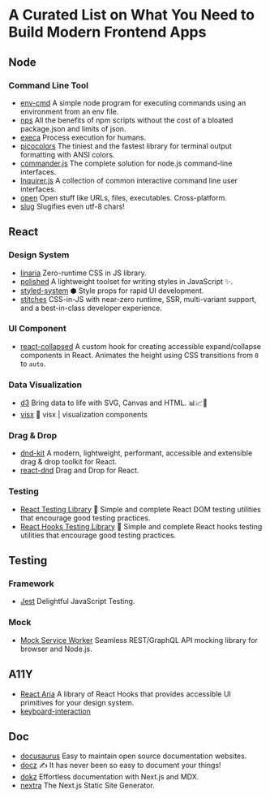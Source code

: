 # A Curated List on What You Need to Build Modern Frontend Apps

## Node
### Command Line Tool
- [env-cmd](https://github.com/toddbluhm/env-cmd) A simple node program for executing commands using an environment from an env file.
- [nps](https://github.com/sezna/nps) All the benefits of npm scripts without the cost of a bloated package.json and limits of json.
- [execa](https://github.com/sindresorhus/execa) Process execution for humans.
- [picocolors](https://github.com/alexeyraspopov/picocolors) The tiniest and the fastest library for terminal output formatting with ANSI colors.
- [commander.js](https://github.com/tj/commander.js) The complete solution for node.js command-line interfaces.
- [Inquirer.js](https://github.com/SBoudrias/Inquirer.js/) A collection of common interactive command line user interfaces.
- [open](https://github.com/sindresorhus/open) Open stuff like URLs, files, executables. Cross-platform.
- [slug](https://github.com/Trott/slug) Slugifies even utf-8 chars!

## React
### Design System
- [linaria](https://github.com/callstack/linaria) Zero-runtime CSS in JS library.
- [polished](https://github.com/styled-components/polished) A lightweight toolset for writing styles in JavaScript ✨.
- [styled-system](https://github.com/styled-system/styled-system) ⬢ Style props for rapid UI development.
- [stitches](https://github.com/modulz/stitches) CSS-in-JS with near-zero runtime, SSR, multi-variant support, and a best-in-class developer experience.

### UI Component
- [react-collapsed](https://github.com/roginfarrer/react-collapsed) A custom hook for creating accessible expand/collapse components in React. Animates the height using CSS transitions from `0` to `auto`.

### Data Visualization
- [d3](https://d3js.org/) Bring data to life with SVG, Canvas and HTML. 📊📈🎉
- [visx](https://airbnb.io/visx/) 🐯 visx | visualization components

### Drag & Drop
- [dnd-kit](https://dndkit.com/) A modern, lightweight, performant, accessible and extensible drag & drop toolkit for React.
- [react-dnd](https://react-dnd.github.io/react-dnd) Drag and Drop for React.

### Testing
- [React Testing Library](https://testing-library.com/docs/react-testing-library/intro/) 🐐 Simple and complete React DOM testing utilities that encourage good testing practices.
- [React Hooks Testing Library](https://react-hooks-testing-library.com/) 🐏 Simple and complete React hooks testing utilities that encourage good testing practices.

## Testing
### Framework
- [Jest](https://jestjs.io/) Delightful JavaScript Testing.

### Mock
- [Mock Service Worker](https://mswjs.io/) Seamless REST/GraphQL API mocking library for browser and Node.js.

## A11Y
- [React Aria](https://react-spectrum.adobe.com/react-aria/index.html) A library of React Hooks that provides accessible UI primitives for your design system.
- [keyboard-interaction](https://www.w3.org/TR/wai-aria-practices-1.1/#keyboard-interaction-19)

## Doc
- [docusaurus](https://docusaurus.io/) Easy to maintain open source documentation websites.
- [docz](https://docz.site/) ✍ It has never been so easy to document your things!
- [dokz](https://dokz.vercel.app/docs) Effortless documentation with Next.js and MDX.
- [nextra](https://nextra.vercel.app/) The Next.js Static Site Generator.
